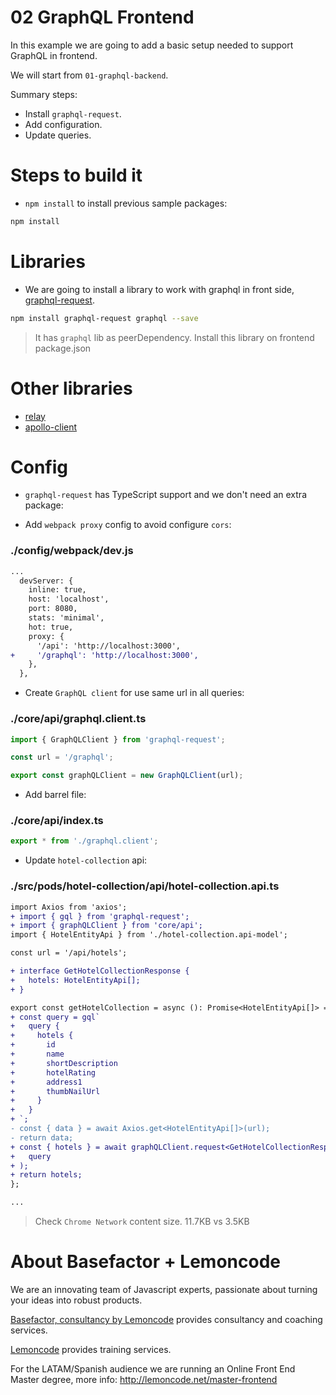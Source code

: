 # 02 GraphQL Frontend

In this example we are going to add a basic setup needed to support GraphQL in frontend.

We will start from `01-graphql-backend`.

Summary steps:

- Install `graphql-request`.
- Add configuration.
- Update queries.

# Steps to build it

- `npm install` to install previous sample packages:

```bash
npm install
```

# Libraries

- We are going to install a library to work with graphql in front side, [graphql-request](https://github.com/prisma-labs/graphql-request).

```bash
npm install graphql-request graphql --save
```

> It has `graphql` lib as peerDependency.
> Install this library on frontend package.json

# Other libraries

- [relay](https://github.com/facebook/relay)
- [apollo-client](https://github.com/apollographql/apollo-client)

# Config

- `graphql-request` has TypeScript support and we don't need an extra package:

- Add `webpack proxy` config to avoid configure `cors`:

### ./config/webpack/dev.js

```diff
...
  devServer: {
    inline: true,
    host: 'localhost',
    port: 8080,
    stats: 'minimal',
    hot: true,
    proxy: {
      '/api': 'http://localhost:3000',
+     '/graphql': 'http://localhost:3000',
    },
  },
```

- Create `GraphQL client` for use same url in all queries:

### ./core/api/graphql.client.ts

```javascript
import { GraphQLClient } from 'graphql-request';

const url = '/graphql';

export const graphQLClient = new GraphQLClient(url);

```

- Add barrel file:

### ./core/api/index.ts

```javascript
export * from './graphql.client';

```

- Update `hotel-collection` api:

### ./src/pods/hotel-collection/api/hotel-collection.api.ts

```diff
import Axios from 'axios';
+ import { gql } from 'graphql-request';
+ import { graphQLClient } from 'core/api';
import { HotelEntityApi } from './hotel-collection.api-model';

const url = '/api/hotels';

+ interface GetHotelCollectionResponse {
+   hotels: HotelEntityApi[];
+ }

export const getHotelCollection = async (): Promise<HotelEntityApi[]> => {
+ const query = gql`
+   query {
+     hotels {
+       id
+       name
+       shortDescription
+       hotelRating
+       address1
+       thumbNailUrl
+     }
+   }
+ `;
- const { data } = await Axios.get<HotelEntityApi[]>(url);
- return data;
+ const { hotels } = await graphQLClient.request<GetHotelCollectionResponse>(
+   query
+ );
+ return hotels;
};

...

```

> Check `Chrome Network` content size. 11.7KB vs 3.5KB

# About Basefactor + Lemoncode

We are an innovating team of Javascript experts, passionate about turning your ideas into robust products.

[Basefactor, consultancy by Lemoncode](http://www.basefactor.com) provides consultancy and coaching services.

[Lemoncode](http://lemoncode.net/services/en/#en-home) provides training services.

For the LATAM/Spanish audience we are running an Online Front End Master degree, more info: http://lemoncode.net/master-frontend
